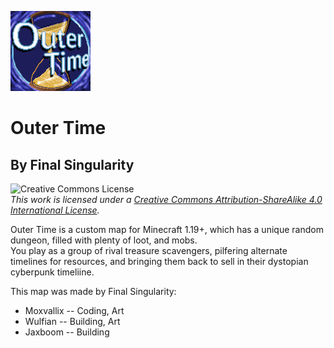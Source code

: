 ![Outer Time Logo](datapacks/outer/pack.png)
# Outer Time
## By Final Singularity

![Creative Commons License](https://i.creativecommons.org/l/by-sa/4.0/88x31.png)  
*This work is licensed under a [Creative Commons Attribution-ShareAlike 4.0 International License](https://creativecommons.org/licenses/by-sa/4.0/).*

Outer Time is a custom map for Minecraft 1.19+, which has a unique random dungeon, filled with plenty of loot, and mobs.  
You play as a group of rival treasure scavengers, pilfering alternate timelines for resources, and bringing them back to sell in their dystopian cyberpunk timeliine.

This map was made by Final Singularity:
- Moxvallix -- Coding, Art
- Wulfian -- Building, Art
- Jaxboom -- Building
